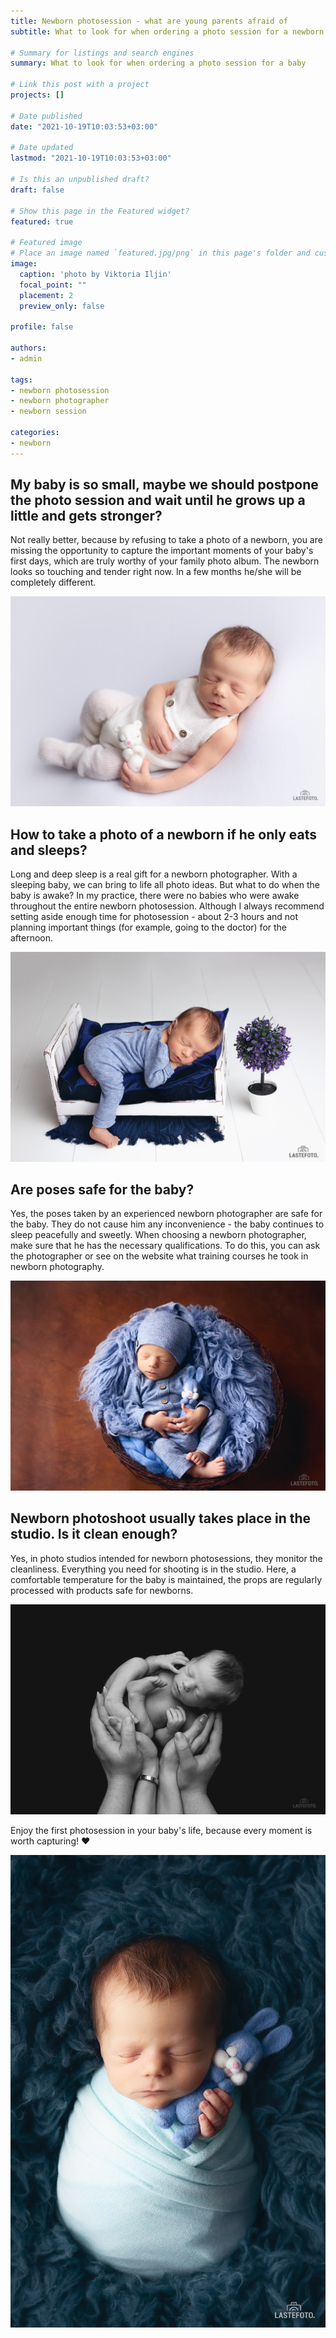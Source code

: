 ```yaml
---
title: Newborn photosession - what are young parents afraid of
subtitle: What to look for when ordering a photo session for a newborn baby

# Summary for listings and search engines
summary: What to look for when ordering a photo session for a baby

# Link this post with a project
projects: []

# Date published
date: "2021-10-19T10:03:53+03:00"

# Date updated
lastmod: "2021-10-19T10:03:53+03:00"

# Is this an unpublished draft?
draft: false

# Show this page in the Featured widget?
featured: true

# Featured image
# Place an image named `featured.jpg/png` in this page's folder and customize its options here.
image:
  caption: 'photo by Viktoria Iljin'
  focal_point: ""
  placement: 2
  preview_only: false

profile: false

authors:
- admin

tags:
- newborn photosession
- newborn photographer
- newborn session

categories:
- newborn
---
```

## My baby is so small, maybe we should postpone the photo session and wait until he grows up a little and gets stronger?

Not really better, because by refusing to take a photo of a newborn, you are missing the opportunity to capture the important moments of your baby's first days, which are truly worthy of your family photo album. The newborn looks so touching and tender right now. In a few months he/she will be completely different.

![newborn photosession](./newborn-photosession-1.jpg) 

## How to take a photo of a newborn if he only eats and sleeps?

Long and deep sleep is a real gift for a newborn photographer. With a sleeping baby, we can bring to life all photo ideas. But what to do when the baby is awake? In my practice, there were no babies who were awake throughout the entire newborn photosession. Although I always recommend setting aside enough time for photosession - about 2-3 hours and not planning important things (for example, going to the doctor) for the afternoon.

![newborn photography](./newborn-photosession-2.jpg)

## Are poses safe for the baby?

Yes, the poses taken by an experienced newborn photographer are safe for the baby. They do not cause him any inconvenience - the baby continues to sleep peacefully and sweetly. When choosing a newborn photographer, make sure that he has the necessary qualifications. To do this, you can ask the photographer or see on the website what training courses he took in newborn photography.

![newborn photosession in Tallinn](./newborn-photosession-3.jpg)

## Newborn photoshoot usually takes place in the studio. Is it clean enough?

Yes, in photo studios intended for newborn photosessions, they monitor the cleanliness. Everything you need for shooting is in the studio. Here, a comfortable temperature for the baby is maintained, the props are regularly processed with products safe for newborns.

![newborn session](./newborn-photosession-4.jpg)

Enjoy the first photosession in your baby's life, because every moment is worth capturing! ❤️

![newborn pictures in Tallinn](./newborn-photosession-5.jpg)
